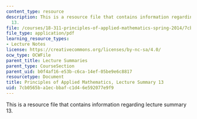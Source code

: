 ```yaml
---
content_type: resource
description: This is a resource file that contains information regarding lecture summary
  13.
file: /courses/18-311-principles-of-applied-mathematics-spring-2014/7cb0565ba1ecbbafc1d46e592077e9f9_MIT18_311S14_Lecture13.pdf
file_type: application/pdf
learning_resource_types:
- Lecture Notes
license: https://creativecommons.org/licenses/by-nc-sa/4.0/
ocw_type: OCWFile
parent_title: Lecture Summaries
parent_type: CourseSection
parent_uid: b0f4af16-e53b-c6ca-14ef-05be9e6c8817
resourcetype: Document
title: Principles of Applied Mathematics, Lecture Summary 13
uid: 7cb0565b-a1ec-bbaf-c1d4-6e592077e9f9
---
```

This is a resource file that contains information regarding lecture summary 13.